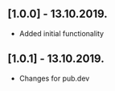 ## [1.0.0] - 13.10.2019.

* Added initial functionality

## [1.0.1] - 13.10.2019.

* Changes for pub.dev